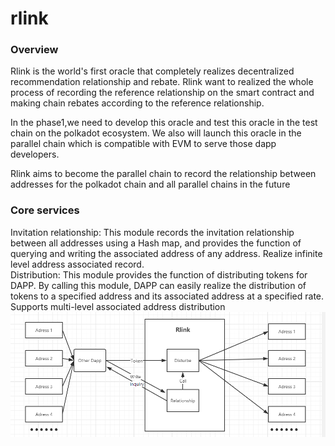 # rlink
### Overview

Rlink is the world's first oracle that completely realizes decentralized recommendation relationship and rebate. Rlink want to realized the whole process of recording the reference relationship on the smart contract and making chain rebates according to the reference relationship. 

In the phase1,we need to develop this oracle and test this oracle in the test chain on the polkadot ecosystem. We also will launch this oracle in the parallel chain which is compatible with EVM to serve those dapp developers.

Rlink aims to become the parallel chain to record the relationship between addresses for the polkadot chain and all parallel chains in the future

### Core services
Invitation relationship: This module records the invitation relationship between all addresses using a Hash map, and provides the function of querying and writing the associated address of any address.  Realize infinite level address associated record.  
Distribution: This module provides the function of distributing tokens for DAPP. By calling this module, DAPP can easily realize the distribution of tokens to a specified address and its associated address at a specified rate.  Supports multi-level associated address distribution  
![architecture](https://github.com/Rlinkwork/rlink/blob/f23465352ea1e046aa55df191e4dc44855cb8fa9/docs/architecture.png?raw=true)
